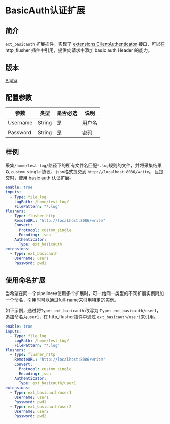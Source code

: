 # BasicAuth认证扩展

## 简介

`ext_basicauth` 扩展插件，实现了 [extensions.ClientAuthenticator](https://github.com/alibaba/ilogtail/blob/main/pkg/pipeline/extensions/authenticator.go) 接口，可以在 http_flusher 插件中引用，提供向请求中添加 basic auth Header 的能力。

## 版本

[Alpha](../stability-level.md)

## 配置参数

| 参数       | 类型     | 是否必选 | 说明  |
|----------|--------|------|-----|
| Username | String | 是    | 用户名 |
| Password | String | 是    | 密码  |

## 样例

采集`/home/test-log/`路径下的所有文件名匹配`*.log`规则的文件，并将采集结果以 `custom_single` 协议、`json`格式提交到 `http://localhost:8086/write`。
且提交时，使用 basic auth 认证扩展。

```yaml
enable: true
inputs:
  - Type: file_log
    LogPath: /home/test-log/
    FilePattern: "*.log"
flushers:
  - Type: flusher_http
    RemoteURL: "http://localhost:8086/write"
    Convert:
      Protocol: custom_single
      Encoding: json
    Authenticator: 
      Type: ext_basicauth
extensions:
  - Type: ext_basicauth
    Username: user1
    Password: pwd1
```

## 使用命名扩展

当希望在同一个pipeline中使用多个扩展时，可一给同一类型的不同扩展实例附加一个命名，引用时可以通过full-name来引用特定的实例。

如下示例，通过将`Type: ext_basicauth` 改写为 `Type: ext_basicauth/user1`，追加命名为`user1`，在 http_flusher插件中通过 `ext_basicauth/user1`来引用。

```yaml
enable: true
inputs:
  - Type: file_log
    LogPath: /home/test-log/
    FilePattern: "*.log"
flushers:
  - Type: flusher_http
    RemoteURL: "http://localhost:8086/write"
    Convert:
      Protocol: custom_single
      Encoding: json
    Authenticator: 
      Type: ext_basicauth/user1
extensions:
  - Type: ext_basicauth/user1
    Username: user1
    Password: pwd1
  - Type: ext_basicauth/user2
    Username: user2
    Password: pwd2
```
